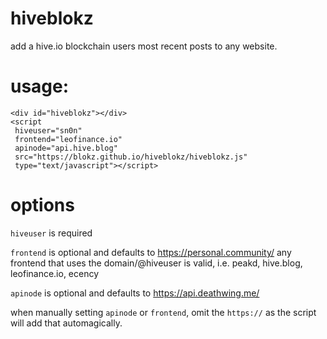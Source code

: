 # hiveblokz
add a hive.io blockchain users most recent posts to any website.

# usage:
```
<div id="hiveblokz"></div>
<script
 hiveuser="sn0n" 
 frontend="leofinance.io" 
 apinode="api.hive.blog" 
 src="https://blokz.github.io/hiveblokz/hiveblokz.js" 
 type="text/javascript"></script>
```

# options
`hiveuser` is required

`frontend` is optional and defaults to https://personal.community/
any frontend that uses the domain/@hiveuser is valid, i.e. peakd, hive.blog, leofinance.io, ecency

`apinode` is optional and defaults to https://api.deathwing.me/


when manually setting `apinode` or `frontend`, omit the `https://` as the script will add that automagically.
 
